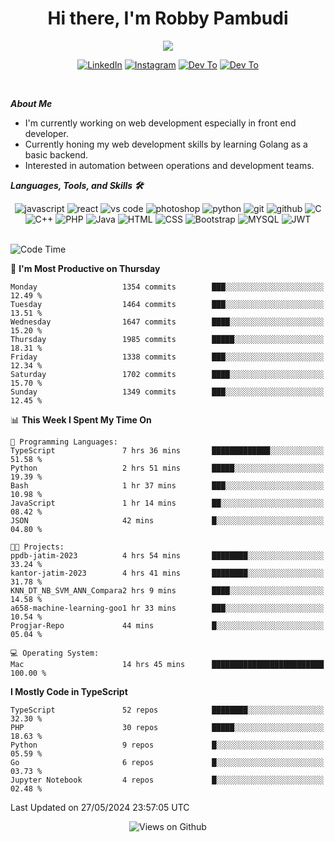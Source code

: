 <div align="center">
   <h1>Hi there, I'm Robby Pambudi </h1>

<img src="https://pronoun.cyou/x/y?subject=He&object=Him&height=20"> 
</div>

<p align='center'>
   <a href="https://www.linkedin.com/in/robbypambudi" target="_blank"><img src="https://img.shields.io/badge/LinkedIn-0077B5?style=for-the-badge&logo=linkedin&logoColor=white" alt="LinkedIn"></a>
   <a href="https://www.instagram.com/robbypambudi" target="_blank"><img src="https://img.shields.io/badge/Instagram-E4405F?style=for-the-badge&logo=instagram&logoColor=white" alt="Instagram"></a>
   <a href="https://dev.to/robbypambudi" target="_blank"><img src="https://img.shields.io/badge/dev.to-0A0A0A?style=for-the-badge&logo=dev.to&logoColor=white" alt="Dev To"></a>
   <a href="https://www.facebook.com/robbyulungpambudi" target="_blank"><img src="https://img.shields.io/badge/Facebook-1877F2?style=for-the-badge&logo=facebook&logoColor=white" alt="Dev To"></a>

</p> <p>
<br>
   
***About Me***
   
- I'm currently working on web development especially in front end developer.
- Currently honing my web development skills by learning Golang as a basic backend.
- Interested in automation between operations and development teams.
 
   
***Languages, Tools, and Skills 🛠***

   <div align="center">
   <img src="https://img.shields.io/badge/JavaScript-F7DF1E?style=for-the-badge&logo=javascript&logoColor=black" alt="javascript" />
      <img src="https://img.shields.io/badge/React-61DAFB?style=for-the-badge&logo=react&logoColor=black" alt="react" />
      <img src="https://img.shields.io/badge/vs%20code-007ACC?style=for-the-badge&logo=visual%20studio%20code&logoColor=white" alt="vs code" />
      <img src="https://img.shields.io/badge/adobe%20photoshop-31A8FF?style=for-the-badge&logo=adobe%20photoshop&logoColor=white" alt="photoshop" />
      <img src="https://img.shields.io/badge/python-3776AB?style=for-the-badge&logo=python&logoColor=white" alt="python" />
      <img src="https://img.shields.io/badge/Git-F05032?style=for-the-badge&logo=git&logoColor=white" alt="git" />
      <img src="https://img.shields.io/badge/GitHub-100000?style=for-the-badge&logo=github&logoColor=white" alt="github" />
      <img src="https://img.shields.io/badge/c-%2300599C.svg?style=for-the-badge&logo=c&logoColor=white" alt="C" />
      <img src="https://img.shields.io/badge/c++-%2300599C.svg?style=for-the-badge&logo=c%2B%2B&logoColor=white" alt="C++" />   
      <img src="https://img.shields.io/badge/PHP-777BB4?style=for-the-badge&logo=php&logoColor=white" alt="PHP" />
      <img src="https://img.shields.io/badge/Java-ED8B00?style=for-the-badge&logo=java&logoColor=white" alt="Java"/>
      <img src="https://img.shields.io/badge/HTML5-E34F26?style=for-the-badge&logo=html5&logoColor=white" alt="HTML" />
      <img src="https://img.shields.io/badge/CSS-239120?&style=for-the-badge&logo=css3&logoColor=white" alt ="CSS" />
      <img src="https://img.shields.io/badge/Bootstrap-563D7C?style=for-the-badge&logo=bootstrap&logoColor=white" alt="Bootstrap" />
      <img src="https://img.shields.io/badge/MySQL-00000F?style=for-the-badge&logo=mysql&logoColor=white" alt="MYSQL" />
      <img src="https://img.shields.io/badge/json%20web%20tokens-323330?style=for-the-badge&logo=json-web-tokens&logoColor=pink" alt="JWT" />
      
   </div><br>
   
<!--START_SECTION:waka-->
![Code Time](http://img.shields.io/badge/Code%20Time-1%2C287%20hrs%2039%20mins-blue)

📅 **I'm Most Productive on Thursday** 

```text
Monday                   1354 commits        ███░░░░░░░░░░░░░░░░░░░░░░   12.49 % 
Tuesday                  1464 commits        ███░░░░░░░░░░░░░░░░░░░░░░   13.51 % 
Wednesday                1647 commits        ████░░░░░░░░░░░░░░░░░░░░░   15.20 % 
Thursday                 1985 commits        █████░░░░░░░░░░░░░░░░░░░░   18.31 % 
Friday                   1338 commits        ███░░░░░░░░░░░░░░░░░░░░░░   12.34 % 
Saturday                 1702 commits        ████░░░░░░░░░░░░░░░░░░░░░   15.70 % 
Sunday                   1349 commits        ███░░░░░░░░░░░░░░░░░░░░░░   12.45 % 
```


📊 **This Week I Spent My Time On** 

```text
💬 Programming Languages: 
TypeScript               7 hrs 36 mins       █████████████░░░░░░░░░░░░   51.58 % 
Python                   2 hrs 51 mins       █████░░░░░░░░░░░░░░░░░░░░   19.39 % 
Bash                     1 hr 37 mins        ███░░░░░░░░░░░░░░░░░░░░░░   10.98 % 
JavaScript               1 hr 14 mins        ██░░░░░░░░░░░░░░░░░░░░░░░   08.42 % 
JSON                     42 mins             █░░░░░░░░░░░░░░░░░░░░░░░░   04.80 % 

🐱‍💻 Projects: 
ppdb-jatim-2023          4 hrs 54 mins       ████████░░░░░░░░░░░░░░░░░   33.24 % 
kantor-jatim-2023        4 hrs 41 mins       ████████░░░░░░░░░░░░░░░░░   31.78 % 
KNN_DT_NB_SVM_ANN_Compara2 hrs 9 mins        ████░░░░░░░░░░░░░░░░░░░░░   14.58 % 
a658-machine-learning-goo1 hr 33 mins        ███░░░░░░░░░░░░░░░░░░░░░░   10.54 % 
Progjar-Repo             44 mins             █░░░░░░░░░░░░░░░░░░░░░░░░   05.04 % 

💻 Operating System: 
Mac                      14 hrs 45 mins      █████████████████████████   100.00 % 
```

**I Mostly Code in TypeScript** 

```text
TypeScript               52 repos            ████████░░░░░░░░░░░░░░░░░   32.30 % 
PHP                      30 repos            █████░░░░░░░░░░░░░░░░░░░░   18.63 % 
Python                   9 repos             █░░░░░░░░░░░░░░░░░░░░░░░░   05.59 % 
Go                       6 repos             █░░░░░░░░░░░░░░░░░░░░░░░░   03.73 % 
Jupyter Notebook         4 repos             █░░░░░░░░░░░░░░░░░░░░░░░░   02.48 % 
```




 Last Updated on 27/05/2024 23:57:05 UTC
<!--END_SECTION:waka-->

<div align="center">
<img src="https://komarev.com/ghpvc/?username=robbypambudi&color=green" alt="Views on Github" />
</div>

